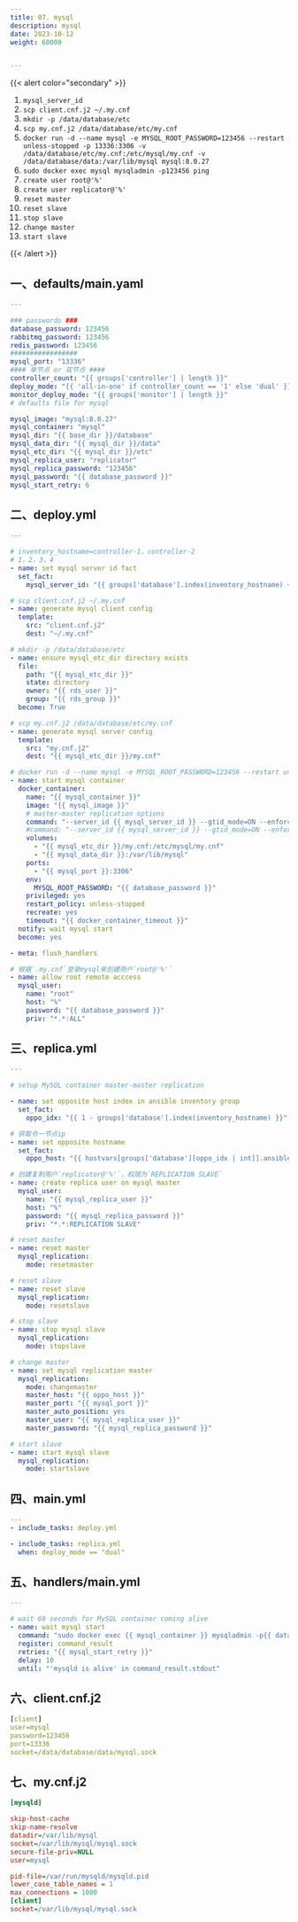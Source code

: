 ```yaml
---
title: 07. mysql
description: mysql
date: 2023-10-12
weight: 60000


---
```

<style>
th, td {
  border: 1px solid rgb(190, 190, 190);
}
</style>



{{< alert color="secondary" >}}


1. `mysql_server_id`
2. `scp client.cnf.j2 ~/.my.cnf`
3. `mkdir -p /data/database/etc`
4. `scp my.cnf.j2 /data/database/etc/my.cnf`
5. `docker run -d --name mysql -e MYSQL_ROOT_PASSWORD=123456 --restart unless-stopped -p 13336:3306 -v /data/database/etc/my.cnf:/etc/mysql/my.cnf -v /data/database/data:/var/lib/mysql mysql:8.0.27`
6. `sudo docker exec mysql mysqladmin -p123456 ping`
7. `create user root@'%'`
8. `create user replicator@'%'`
9. `reset master`
10. `reset slave`
11. `stop slave`
12. `change master`
13. `start slave`


{{< /alert >}}



## 一、defaults/main.yaml

```yaml
---

### passwords ###
database_password: 123456
rabbitmq_password: 123456
redis_password: 123456
#################
mysql_port: "13336"
#### 单节点 or 双节点 ####
controller_count: "{{ groups['controller'] | length }}"
deploy_mode: "{{ 'all-in-one' if controller_count == '1' else 'dual' }}"
monitor_deploy_mode: "{{ groups['monitor'] | length }}"
# defaults file for mysql

mysql_image: "mysql:8.0.27"
mysql_container: "mysql"
mysql_dir: "{{ base_dir }}/database"
mysql_data_dir: "{{ mysql_dir }}/data"
mysql_etc_dir: "{{ mysql_dir }}/etc"
mysql_replica_user: "replicator"
mysql_replica_password: "123456"
mysql_password: "{{ database_password }}"
mysql_start_retry: 6


```





## 二、deploy.yml

```yaml
---

# inventory_hostname=controller-1，controller-2
# 1，2，3，4
- name: set mysql server id fact
  set_fact:
    mysql_server_id: "{{ groups['database'].index(inventory_hostname) + 1 }}"

# scp client.cnf.j2 ~/.my.cnf
- name: generate mysql client config
  template:
    src: "client.cnf.j2"
    dest: "~/.my.cnf"

# mkdir -p /data/database/etc
- name: ensure mysql_etc_dir directory exists
  file:
    path: "{{ mysql_etc_dir }}"
    state: directory
    owner: "{{ rds_user }}"
    group: "{{ rds_group }}"
  become: True

# scp my.cnf.j2 /data/database/etc/my.cnf
- name: generate mysql server config
  template:
    src: "my.cnf.j2"
    dest: "{{ mysql_etc_dir }}/my.cnf"

# docker run -d --name mysql -e MYSQL_ROOT_PASSWORD=123456 --restart unless-stopped -p 13336:3306 -v /data/database/etc/my.cnf:/etc/mysql/my.cnf -v /data/database/data:/var/lib/mysql mysql:8.0.27
- name: start mysql container
  docker_container:
    name: "{{ mysql_container }}"
    image: "{{ mysql_image }}"
    # master-master replication options
    command: "--server_id {{ mysql_server_id }} --gtid_mode=ON --enforce_gtid_consistency=ON --default_authentication_plugin=mysql_native_password"
    #command: "--server_id {{ mysql_server_id }} --gtid_mode=ON --enforce_gtid_consistency=ON --default_authentication_plugin=mysql_native_password --lower-case-table-names=1"
    volumes:
      - "{{ mysql_etc_dir }}/my.cnf:/etc/mysql/my.cnf"
      - "{{ mysql_data_dir }}:/var/lib/mysql"
    ports:
      - "{{ mysql_port }}:3306"
    env:
      MYSQL_ROOT_PASSWORD: "{{ database_password }}"
    privileged: yes
    restart_policy: unless-stopped
    recreate: yes
    timeout: "{{ docker_container_timeout }}"
  notify: wait mysql start
  become: yes

- meta: flush_handlers

# 根据`.my.cnf`登录mysql来创建用户`root@'%'`
- name: allow root remote acccess
  mysql_user:
    name: "root"
    host: "%"
    password: "{{ database_password }}"
    priv: "*.*:ALL"


```


## 三、replica.yml


```yaml
---

# setup MySQL container master-master replication

- name: set opposite host index in ansible inventory group
  set_fact:
    oppo_idx: "{{ 1 - groups['database'].index(inventory_hostname) }}"

# 获取令一节点ip
- name: set opposite hostname
  set_fact:
    oppo_host: "{{ hostvars[groups['database'][oppo_idx | int]].ansible_host }}"

# 创建复制用户`replicator@'%'`，权限为`REPLICATION SLAVE`
- name: create replica user on mysql master
  mysql_user:
    name: "{{ mysql_replica_user }}"
    host: "%"
    password: "{{ mysql_replica_password }}"
    priv: "*.*:REPLICATION SLAVE"

# reset master
- name: reset master
  mysql_replication:
    mode: resetmaster

# reset slave
- name: reset slave
  mysql_replication:
    mode: resetslave

# stop slave
- name: stop mysql slave
  mysql_replication:
    mode: stopslave

# change master
- name: set mysql replication master
  mysql_replication:
    mode: changemaster
    master_host: "{{ oppo_host }}"
    master_port: "{{ mysql_port }}"
    master_auto_position: yes
    master_user: "{{ mysql_replica_user }}"
    master_password: "{{ mysql_replica_password }}"

# start slave
- name: start mysql slave
  mysql_replication:
    mode: startslave


```






## 四、main.yml

```yaml
---
- include_tasks: deploy.yml

- include_tasks: replica.yml
  when: deploy_mode == "dual"

```


## 五、handlers/main.yml


```yaml
---

# wait 60 seconds for MySQL container coming alive
- name: wait mysql start
  command: "sudo docker exec {{ mysql_container }} mysqladmin -p{{ database_password }} ping"
  register: command_result
  retries: "{{ mysql_start_retry }}"
  delay: 10
  until: "'mysqld is alive' in command_result.stdout"


```



## 六、client.cnf.j2

```yaml
[client]
user=mysql
password=123456
port=13336
socket=/data/database/data/mysql.sock

```


## 七、my.cnf.j2

```ini
[mysqld]

skip-host-cache
skip-name-resolve
datadir=/var/lib/mysql
socket=/var/lib/mysql/mysql.sock
secure-file-priv=NULL
user=mysql

pid-file=/var/run/mysqld/mysqld.pid
lower_case_table_names = 1
max_connections = 1000
[client]
socket=/var/lib/mysql/mysql.sock


```



